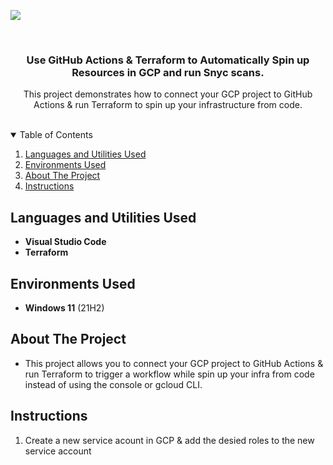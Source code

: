 <a href="https://www.linkedin.com"><img src="https://img.shields.io/badge/-LinkedIn-0072b1?&style=for-the-badge&logo=linkedin&logoColor=white" /></a>




<!-- PROJECT LOGO -->
<br />
<p align="center">

  <h3 align="center">Use GitHub Actions & Terraform to Automatically Spin up Resources in GCP and run Snyc scans.</h3>

  <p align="center">
    This project demonstrates how to connect your GCP project to GitHub Actions & run Terraform to spin up your infrastructure from code. 
    <br />
    <br />
  </p>
</p>


<!-- TABLE OF CONTENTS -->
<details open="open">
  <summary>Table of Contents</summary>
  <ol>
   <li><a href="#languages-and-utilities-used">Languages and Utilities Used</a></li> 
   <li><a href="#environments-used">Environments Used</a></li> 
   <li><a href="#about-the-project">About The Project</a></li>
   <li><a href="#instructions">Instructions</a></li>
  </ol>
</details>



## Languages and Utilities Used

- <b>Visual Studio Code</b> 
- <b>Terraform</b>


## Environments Used

- <b>Windows 11</b> (21H2)


<!-- ABOUT THE PROJECT -->
## About The Project

- This project allows you to connect your GCP project to GitHub Actions & run Terraform to trigger a workflow while spin up your infra from code instead of using the console or gcloud CLI.


## Instructions

1. Create a new service acount in GCP & add the desied roles to the new service account





